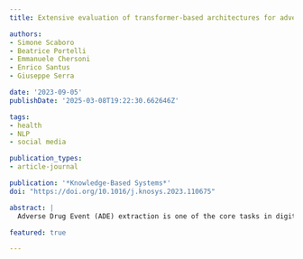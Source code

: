 ```yaml
---
title: Extensive evaluation of transformer-based architectures for adverse drug events extraction

authors:
- Simone Scaboro
- Beatrice Portelli
- Emmanuele Chersoni
- Enrico Santus
- Giuseppe Serra

date: '2023-09-05'
publishDate: '2025-03-08T19:22:30.662646Z'

tags:
- health
- NLP
- social media

publication_types:
- article-journal

publication: '*Knowledge-Based Systems*'
doi: "https://doi.org/10.1016/j.knosys.2023.110675"

abstract: |
  Adverse Drug Event (ADE) extraction is one of the core tasks in digital pharmacovigilance, especially when applied to informal texts. This task has been addressed by the Natural Language Processing community using large pre-trained language models, such as BERT. Despite the great number of Transformer-based architectures used in the literature, it is unclear which of them has better performances and why. Therefore, in this paper we perform an extensive evaluation and analysis of 19 Transformer-based models for ADE extraction on informal texts. We compare the performance of all the considered models on two datasets with increasing levels of informality (forums posts and tweets). We also combine the purely Transformer-based models with two commonly-used additional processing layers (CRF and LSTM), and analyze their effect on the models performance. Furthermore, we use a well-established feature importance technique (SHAP) to correlate the performance of the models with a set of features that describe them: model category (AutoEncoding, AutoRegressive, Text-to-Text), pre-training domain, training from scratch, and model size in number of parameters. At the end of our analyses, we identify a list of take-home messages that can be derived from the experimental data.

featured: true

---
```

